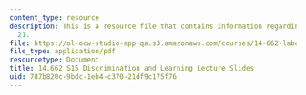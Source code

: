 ```yaml
---
content_type: resource
description: This is a resource file that contains information regarding lecture slide
  21.
file: https://ol-ocw-studio-app-qa.s3.amazonaws.com/courses/14-662-labor-economics-ii-spring-2015/787b820c9bdc1eb4c37021df9c175f76_MIT14_662S15_lec_slides21.pdf
file_type: application/pdf
resourcetype: Document
title: 14.662 S15 Discrimination and Learning Lecture Slides
uid: 787b820c-9bdc-1eb4-c370-21df9c175f76
---
```

